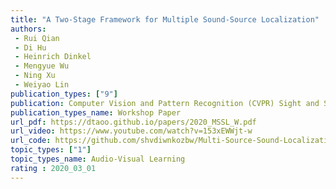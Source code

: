 ```yaml
---  
title: "A Two-Stage Framework for Multiple Sound-Source Localization"  
authors:  
 - Rui Qian  
 - Di Hu  
 - Heinrich Dinkel  
 - Mengyue Wu  
 - Ning Xu  
 - Weiyao Lin  
publication_types: ["9"]  
publication: Computer Vision and Pattern Recognition (CVPR) Sight and Sound Workshop 2020   
publication_types_name: Workshop Paper  
url_pdf: https://dtaoo.github.io/papers/2020_MSSL_W.pdf  
url_video: https://www.youtube.com/watch?v=153xEWWjt-w  
url_code: https://github.com/shvdiwnkozbw/Multi-Source-Sound-Localization  
topic_types: ["1"]
topic_types_name: Audio-Visual Learning
rating : 2020_03_01
---  
```

